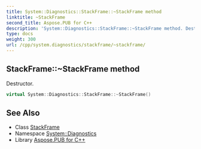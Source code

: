 ```yaml
---
title: System::Diagnostics::StackFrame::~StackFrame method
linktitle: ~StackFrame
second_title: Aspose.PUB for C++
description: 'System::Diagnostics::StackFrame::~StackFrame method. Destructor in C++.'
type: docs
weight: 300
url: /cpp/system.diagnostics/stackframe/~stackframe/
---
```

## StackFrame::~StackFrame method


Destructor.

```cpp
virtual System::Diagnostics::StackFrame::~StackFrame()
```

## See Also

* Class [StackFrame](../)
* Namespace [System::Diagnostics](../../)
* Library [Aspose.PUB for C++](../../../)
